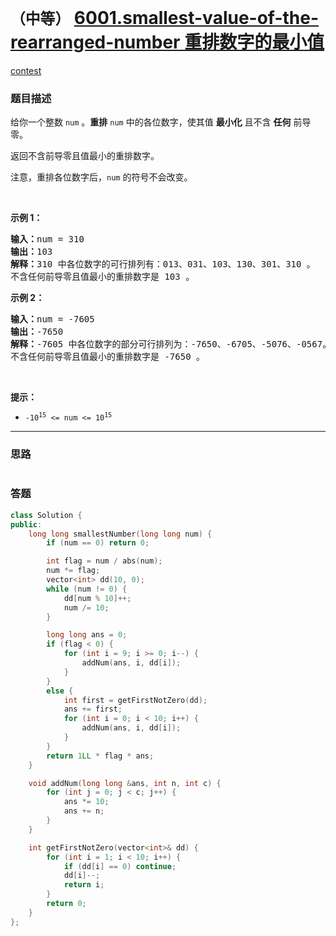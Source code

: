 # `（中等）` [6001.smallest-value-of-the-rearranged-number 重排数字的最小值](https://leetcode-cn.com/problems/smallest-value-of-the-rearranged-number/)

[contest](https://leetcode-cn.com/contest/weekly-contest-279/problems/smallest-value-of-the-rearranged-number/)

### 题目描述
<div class="notranslate"><p>给你一个整数 <code>num</code> 。<strong>重排</strong> <code>num</code> 中的各位数字，使其值 <strong>最小化</strong> 且不含 <strong>任何</strong> 前导零。</p>

<p>返回不含前导零且值最小的重排数字。</p>

<p>注意，重排各位数字后，<code>num</code> 的符号不会改变。</p>

<p>&nbsp;</p>

<p><strong>示例 1：</strong></p>

<pre><strong>输入：</strong>num = 310
<strong>输出：</strong>103
<strong>解释：</strong>310 中各位数字的可行排列有：013、031、103、130、301、310 。
不含任何前导零且值最小的重排数字是 103 。
</pre>

<p><strong>示例 2：</strong></p>

<pre><strong>输入：</strong>num = -7605
<strong>输出：</strong>-7650
<strong>解释：</strong>-7605 中各位数字的部分可行排列为：-7650、-6705、-5076、-0567。
不含任何前导零且值最小的重排数字是 -7650 。</pre>

<p>&nbsp;</p>

<p><strong>提示：</strong></p>

<ul>
	<li><code>-10<sup>15</sup> &lt;= num &lt;= 10<sup>15</sup></code></li>
</ul>
</div>

---
### 思路
```
```



### 答题
``` C++
class Solution {
public:
    long long smallestNumber(long long num) {
        if (num == 0) return 0;

        int flag = num / abs(num);
        num *= flag;
        vector<int> dd(10, 0);
        while (num != 0) {
            dd[num % 10]++;
            num /= 10;
        }

        long long ans = 0;
        if (flag < 0) {
            for (int i = 9; i >= 0; i--) {
                addNum(ans, i, dd[i]);
            }
        }
        else {
            int first = getFirstNotZero(dd);
            ans += first;
            for (int i = 0; i < 10; i++) {
                addNum(ans, i, dd[i]);
            }
        }
        return 1LL * flag * ans;
    }

    void addNum(long long &ans, int n, int c) {
        for (int j = 0; j < c; j++) {
            ans *= 10;
            ans += n;
        }
    }

    int getFirstNotZero(vector<int>& dd) {
        for (int i = 1; i < 10; i++) {
            if (dd[i] == 0) continue;
            dd[i]--;
            return i;
        }
        return 0;
    }
};
```




